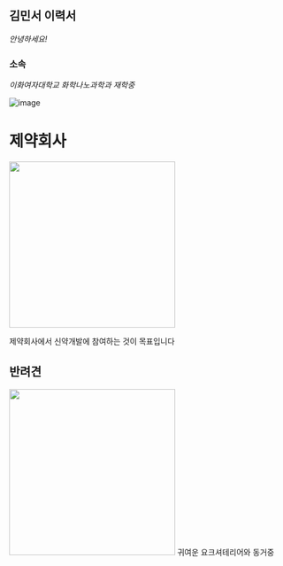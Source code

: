 ## 김민서 이력서

*안녕하세요!*

### 소속
*이화여자대학교 화학나노과학과 재학중*


![image](https://user-images.githubusercontent.com/90170603/133097980-ca905315-4684-4134-8f90-bc0795db7f8e.png)


# 제약회사
<img src="https://user-images.githubusercontent.com/90170603/133096583-0fd69d60-6b9b-4301-bd97-046eb03a2037.png" width="300"/>

제약회사에서 신약개발에 참여하는 것이 목표입니다
## 반려견
<img src="https://user-images.githubusercontent.com/90170603/133099377-30f655a1-4425-45d8-958e-00cb550475ec.jpg" width="300"/>
귀여운 요크셔테리어와 동거중


